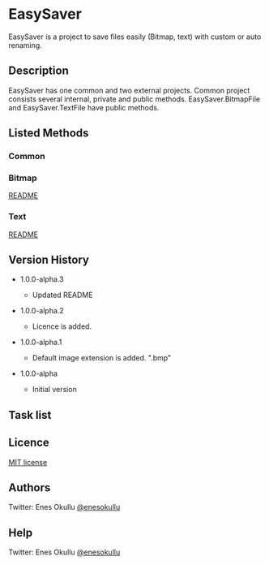 # EasySaver

EasySaver is a project to save files easily (Bitmap, text) with custom or auto renaming.

## Description

EasySaver has one common and two external projects. Common project consists several internal, private and public methods. EasySaver.BitmapFile and EasySaver.TextFile have public methods.

## Listed Methods

### Common

### Bitmap
[README](https://github.com/meokullu/EasySaver/tree/master/EasySaver.Bitmap/README.md#listed-methods)
### Text
[README](https://github.com/meokullu/EasySaver/tree/master/EasySaver.Text/README.md#listed-methods)

## Version History

* 1.0.0-alpha.3
    * Updated README

* 1.0.0-alpha.2
    * Licence is added.

* 1.0.0-alpha.1
    * Default image extension is added. ".bmp"

* 1.0.0-alpha
    * Initial version

## Task list

## Licence
[MIT license](https://github.com/meokullu/EasySaver/blob/master/LICENSE)

## Authors
Twitter: Enes Okullu [@enesokullu](https://twitter.com/EnesOkullu)

## Help
Twitter: Enes Okullu [@enesokullu](https://twitter.com/EnesOkullu)
